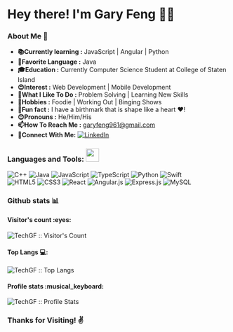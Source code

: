 # Hey there! I'm Gary Feng 👨‍💻


### About Me 🤔
-  **:books:Currently learning :** JavaScript | Angular | Python
-  **:tongue:Favorite Language :** Java
-  **:mortar_board:Education :** Currently Computer Science Student at College of Staten Island
-  **😍Interest :** Web Development | Mobile Development
-  **:runner:What I Like To Do :** Problem Solving | Learning New Skills
-  **:fish_cake:Hobbies :** Foodie | Working Out | Binging Shows
-  **:rofl:Fun fact :** I have a birthmark that is shape like a heart :heart:!
-  **:blush:Pronouns :** He/Him/His
-  **📫How To Reach Me :** [garyfeng961@gmail.com](mailto:garyfeng961?subject=[GitHub]%20Source%20profile)
-  **:handshake:Connect With Me:** 
<a href="https://www.linkedin.com/in/gary-feng/"><img alt="LinkedIn" src="https://img.shields.io/badge/-Gary_Feng-blue?style=flat-square&logo=Linkedin&logoColor=white&link=https://www.linkedin.com/in/gary-feng/"></a>

### Languages and Tools: <img src="https://media.giphy.com/media/WUlplcMpOCEmTGBtBW/giphy.gif" width="30">
![C++](https://img.shields.io/badge/c++-%2300599C.svg?style=for-the-badge&logo=c%2B%2B&logoColor=white)
![Java](https://img.shields.io/badge/java-%23ED8B00.svg?style=for-the-badge&logo=java&logoColor=white)
![JavaScript](https://img.shields.io/badge/javascript-%23323330.svg?style=for-the-badge&logo=javascript&logoColor=%23F7DF1E)
![TypeScript](https://img.shields.io/badge/typescript-%23007ACC.svg?style=for-the-badge&logo=typescript&logoColor=white)
![Python](https://img.shields.io/badge/python-3670A0?style=for-the-badge&logo=python&logoColor=ffdd54)
![Swift](https://img.shields.io/badge/swift-F54A2A?style=for-the-badge&logo=swift&logoColor=white)<br>
![HTML5](https://img.shields.io/badge/html5-%23E34F26.svg?style=for-the-badge&logo=html5&logoColor=white)
![CSS3](https://img.shields.io/badge/css3-%231572B6.svg?style=for-the-badge&logo=css3&logoColor=white)
![React](https://img.shields.io/badge/react-%2320232a.svg?style=for-the-badge&logo=react&logoColor=%2361DAFB)
![Angular.js](https://img.shields.io/badge/angular.js-%23E23237.svg?style=for-the-badge&logo=angularjs&logoColor=white)
![Express.js](https://img.shields.io/badge/express.js-%23404d59.svg?style=for-the-badge&logo=express&logoColor=%2361DAFB)
![MySQL](https://img.shields.io/badge/mysql-%2300f.svg?style=for-the-badge&logo=mysql&logoColor=white)


### Github stats :bar_chart:

<h4>Visitor's count :eyes:</h4>

<p><img src="https://profile-counter.glitch.me/{TechGF}/count.svg" alt="TechGF :: Visitor's Count" /></p>

<p>
<h4>Top Langs 💻:</h4>

<p><img src="https://github-readme-stats.vercel.app/api/top-langs/?username=TechGF&langs_count=10&theme=tokyonight&layout=compact" alt="TechGF :: Top Langs" /></p>

<h4>Profile stats :musical_keyboard:</h4>

<p><img src="https://github-readme-stats.vercel.app/api?username=TechGF&show_icons=true&theme=synthwave" alt="TechGF :: Profile Stats" /></p>
</p>

### Thanks for Visiting! :v:
